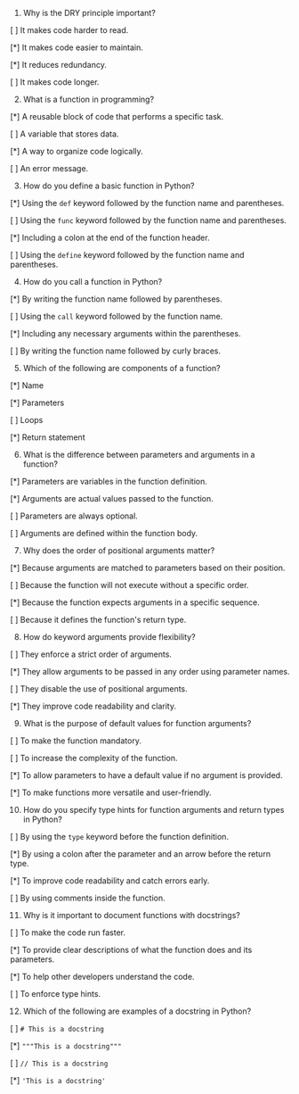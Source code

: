 1. Why is the DRY principle important?

[ ] It makes code harder to read.

[*] It makes code easier to maintain.

[*] It reduces redundancy.

[ ] It makes code longer.

2. What is a function in programming?

[*] A reusable block of code that performs a specific task.

[ ] A variable that stores data.

[*] A way to organize code logically.

[ ] An error message.

3. How do you define a basic function in Python?

[*] Using the `def` keyword followed by the function name and parentheses.

[ ] Using the `func` keyword followed by the function name and parentheses.

[*] Including a colon at the end of the function header.

[ ] Using the `define` keyword followed by the function name and parentheses.

4. How do you call a function in Python?

[*] By writing the function name followed by parentheses.

[ ] Using the `call` keyword followed by the function name.

[*] Including any necessary arguments within the parentheses.

[ ] By writing the function name followed by curly braces.

5. Which of the following are components of a function?

[*] Name

[*] Parameters

[ ] Loops

[*] Return statement

6. What is the difference between parameters and arguments in a function?

[*] Parameters are variables in the function definition.

[*] Arguments are actual values passed to the function.

[ ] Parameters are always optional.

[ ] Arguments are defined within the function body.

7. Why does the order of positional arguments matter?

[*] Because arguments are matched to parameters based on their position.

[ ] Because the function will not execute without a specific order.

[*] Because the function expects arguments in a specific sequence.

[ ] Because it defines the function's return type.

8. How do keyword arguments provide flexibility?

[ ] They enforce a strict order of arguments.

[*] They allow arguments to be passed in any order using parameter names.

[ ] They disable the use of positional arguments.

[*] They improve code readability and clarity.

9. What is the purpose of default values for function arguments?

[ ] To make the function mandatory.

[ ] To increase the complexity of the function.

[*] To allow parameters to have a default value if no argument is provided.

[*] To make functions more versatile and user-friendly.

10. How do you specify type hints for function arguments and return types in Python?

[ ] By using the `type` keyword before the function definition.

[*] By using a colon after the parameter and an arrow before the return type.

[*] To improve code readability and catch errors early.

[ ] By using comments inside the function.

11. Why is it important to document functions with docstrings?

[ ] To make the code run faster.

[*] To provide clear descriptions of what the function does and its parameters.

[*] To help other developers understand the code.

[ ] To enforce type hints.

12. Which of the following are examples of a docstring in Python?

[ ] `# This is a docstring`

[*] `"""This is a docstring"""`

[ ] `// This is a docstring`

[*] `'This is a docstring'`